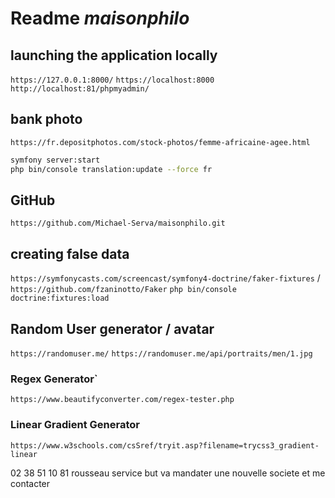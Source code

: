 # Readme *maisonphilo*

## launching the application locally

`https://127.0.0.1:8000/`
`https://localhost:8000`
`http://localhost:81/phpmyadmin/`

## bank photo

`https://fr.depositphotos.com/stock-photos/femme-africaine-agee.html`

```bash
symfony server:start
php bin/console translation:update --force fr
```

## GitHub

`https://github.com/Michael-Serva/maisonphilo.git`

## creating false data

`https://symfonycasts.com/screencast/symfony4-doctrine/faker-fixtures` / `https://github.com/fzaninotto/Faker`
`php bin/console doctrine:fixtures:load`

## Random User generator / avatar

`https://randomuser.me/`
`https://randomuser.me/api/portraits/men/1.jpg` <!-- images range from 0 to 100 for men or woman -->

### Regex Generator`

`https://www.beautifyconverter.com/regex-tester.php`

### Linear Gradient Generator

`https://www.w3schools.com/csSref/tryit.asp?filename=trycss3_gradient-linear`

02 38 51 10 81
rousseau service
but va mandater une nouvelle societe et me contacter
